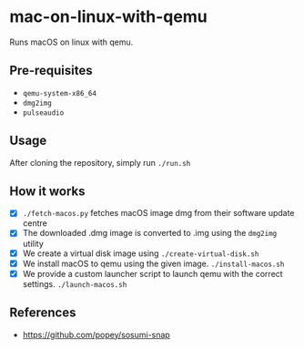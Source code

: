 # mac-on-linux-with-qemu

Runs macOS on linux with qemu.

## Pre-requisites

- `qemu-system-x86_64`
- `dmg2img`
- `pulseaudio`

## Usage

After cloning the repository, simply run `./run.sh`

## How it works

- [x] `./fetch-macos.py` fetches macOS image dmg from their software update centre
- [x] The downloaded .dmg image is converted to .img using the `dmg2img` utility
- [x] We create a virtual disk image using `./create-virtual-disk.sh`
- [x] We install macOS to qemu using the given image. `./install-macos.sh`
- [x] We provide a custom launcher script to launch qemu with the correct settings. `./launch-macos.sh`

## References
- https://github.com/popey/sosumi-snap
